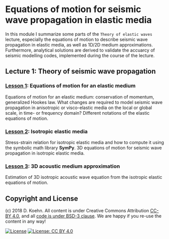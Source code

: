 # Equations of motion for seismic wave propagation in elastic media

In this module I summarize some parts of the `Theory of elastic waves` lecture, especially the equations of motion to describe seismic wave propagation in elastic media, as well as 1D/2D medium approximations. Furthermore, analytical 
solutions are derived to validate the accuarcy of seismic modelling codes, implemented during the course of the lecture.

## Lecture 1: Theory of seismic wave propagation

### [Lesson 1](http://nbviewer.ipython.org/urls/github.com/daniel-koehn/Theory-of-seismic-waves-II/tree/master/01_Analytical_solutions/1_Equations_of_motion_elastic_medium.ipynb): Equations of motion for an elastic medium

Equations of motion for an elastic medium: conservation of momentum, generalized Hookes law. What changes are required to model seismic wave propagation in anisotropic or visco-elastic media on the local or global scale, in 
time- or frequency domain? Different notations of the elastic equations of motion.

### [Lesson 2](http://nbviewer.ipython.org/urls/github.com/daniel-koehn/Theory-of-seismic-waves-II/tree/master/01_Analytical_solutions/2_Isotropic_elastic_medium.ipynb): Isotropic elastic media

Stress-strain relation for isotropic elastic media and how to compute it using the symbolic math library **SymPy**. 3D equations of motion for seismic wave propagation in isotropic elastic media.

### [Lesson 3](http://nbviewer.ipython.org/urls/github.com/daniel-koehn/Theory-of-seismic-waves-II/tree/master/01_Analytical_solutions/3_Acoustic_medium.ipynb): 3D acoustic medium approximation

Estimation of 3D isotropic acoustic wave equation from the isotropic elastic equations of motion.

## Copyright and License

(c) 2018 D. Koehn. All content is under Creative Commons Attribution [CC-BY 4.0](https://creativecommons.org/licenses/by/4.0/legalcode.txt), and all [code is under BSD-3 clause](https://github.com/engineersCode/EngComp/blob/master/LICENSE). We are happy if you re-use the content in any way!

[![License](https://img.shields.io/badge/License-BSD%203--Clause-blue.svg)](https://opensource.org/licenses/BSD-3-Clause) [![License: CC BY 4.0](https://img.shields.io/badge/License-CC%20BY%204.0-lightgrey.svg)](https://creativecommons.org/licenses/by/4.0/)
